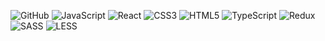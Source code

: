  
 

<!-- Бейджи создаем с https://img.shields.io/badge/<LABEL>-<MESSAGE>-<COLOR> -->
<!-- flutter  - это название типа бейджа -->
<!-- Цвет вместо <COLOR> пишем или код или текстом -->
<!-- Стиль добавили ?style=plastic&logo=appveyor -->
![GitHub](https://img.shields.io/badge/-GitHub-red??style=plastic&logo=GitHub&logoColor=green)
![JavaScript](https://img.shields.io/badge/-JavaScript-yellow??style=plastic&logo=JavaScript&logoColor=white)
![React](https://img.shields.io/badge/-React-red??style=plastic&logo=React&logoColor=white)
![CSS3](https://img.shields.io/badge/-CSS-red??style=plastic&logo=CSS3&logoColor=white)
![HTML5](https://img.shields.io/badge/-HTML5-red??style=plastic&logo=HtmL5&logoColor=white)
![TypeScript](https://img.shields.io/badge/-TypeScript-blue??style=plastic&logo=TypeScript&logoColor=white)
![Redux](https://img.shields.io/badge/-Redux-blue??style=plastic&logo=Redux&logoColor=white)
![SASS](https://img.shields.io/badge/-SASS-blue??style=plastic&logo=SASS&logoColor=white)
![LESS](https://img.shields.io/badge/-LESS-blue??style=plastic&logo=LESS&logoColor=white)
<!--  если надо написать С++ то вместо + пишем C%2b&2b -->
